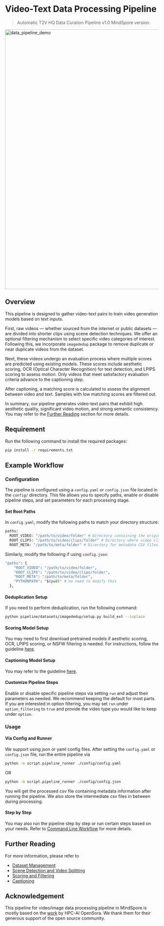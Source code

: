 # Video-Text Data Processing Pipeline
>Automatic T2V HQ Data Curation Pipeline v1.0 MindSpore version.
>
<img width="850" alt="data_pipeline_demo" src="https://github.com/user-attachments/assets/a7828e69-59b9-49f2-b762-a50ac5bd86a1" />

## Overview
This pipeline is designed to gather video-text pairs to train video generation models 
based on text inputs. 

First, raw videos — whether sourced from the internet or public 
datasets — are divided into shorter clips using scene detection 
techniques. We offer an optional filtering mechanism to select 
specific video categories of interest. Following this, we incorporate 
`imagededup` package to remove duplicate or near duplicate videos from the dataset.

Next, these videos undergo an evaluation process where multiple 
scores are predicted using existing models. These scores include 
aesthetic scoring, OCR (Optical Character Recognition) for text 
detection, and LPIPS scoring to assess motion. 
Only videos that meet satisfactory evaluation criteria advance 
to the captioning step.

After captioning, a matching score is calculated to assess the 
alignment between video and text. Samples with low matching scores
are filtered out.

In summary, our pipeline generates video-text pairs that exhibit 
high aesthetic quality, significant video motion, and strong 
semantic consistency. You may refer to the 
[Further Reading](#further-reading) section for more details.

## Requirement
Run the following command to install the required packages:
```bash
pip install -r requirements.txt
```

## Example Workflow

### Configuration

The pipeline is configured using a `config.yaml` or `config.json` 
file located in the `config/` directory. This file allows you to 
specify paths, enable or disable pipeline steps, and set parameters 
for each processing stage.

#### Set Root Paths
In `config.yaml`, modify the following paths to match your 
directory structure:

```bash
paths:
  ROOT_VIDEO: "/path/to/video/folder" # Directory containing the original video files.
  ROOT_CLIPS: "/path/to/video/clips/folder" # Directory where video clips will be stored.
  ROOT_META: "/path/to/meta/folder" # Directory for metadata CSV files.
```

Similarly, modify the following if using `config.json`:

```bash
"paths": {
    "ROOT_VIDEO": "/path/to/video/folder",
    "ROOT_CLIPS": "/path/to/video/clips/folder",
    "ROOT_META": "/path/to/meta/folder",
    "PYTHONPATH": "$(pwd)" # no need to modify this
  },
```

#### Deduplication Setup
If you need to perform deduplication, run the following command:
```bash
python pipeline/datasets/imagededup/setup.py build_ext --inplace
```

#### Scoring Model Setup
You may need to first download pretrained models if aesthetic
scoring, OCR, LPIPS scoring, or NSFW filtering is needed.
For instructions, follow the guideline [here](./pipeline/scoring/README.md).

#### Captioning Model Setup
You may refer to the guideline [here](./pipeline/captioning/README.md).

#### Customize Pipeline Steps
Enable or disable specific pipeline steps via setting `run`
and adjust their parameters as needed. We recommend keeping
the default for most parts. If you are interested in option
filtering, you may set `run` under `option_filtering` to `true`
and provide the video type you would like to keep under `option`.

### Usage

#### Via Config and Runner

We support using json or yaml config files. After setting the `config.yaml` or `config.json` file, run the entire pipeline via
```bash
python -m script.pipeline_runner ./config/config.yaml
```

OR

```bash
python -m script.pipeline_runner ./config/config.json
```

You will get the processed csv file containing metadata information
after running the pipeline. We also store the intermediate csv files
in between during processing.

#### Step by Step

You may also run the pipeline step by step or run certain steps
based on your needs. Refer to [Command Line Workflow](./cmd_guide.md)
for more details.

## Further Reading
For more information, please refer to
- [Dataset Management](./pipeline/datasets/README.md)
- [Scene Detection and Video Splitting](./pipeline/splitting/README.md)
- [Scoring and Filtering](./pipeline/scoring/README.md)
- [Captioning](./pipeline/captioning/README.md)

## Acknowledgement
This pipeline for video/image data processing pipeline in MindSpore is mostly 
based on the [work](https://github.com/hpcaitech/Open-Sora/blob/main/docs/data_processing.md) by HPC-AI OpenSora. We thank them for their generous
support of the open source community.
